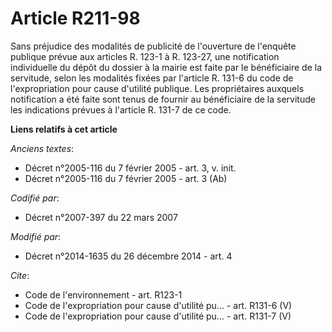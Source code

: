 # Article R211-98

Sans préjudice des modalités de publicité de l'ouverture de l'enquête publique prévue aux articles R. 123-1 à R. 123-27, une
notification individuelle du dépôt du dossier à la mairie est faite par le bénéficiaire de la servitude, selon les modalités
fixées par l'article R. 131-6 du code de l'expropriation pour cause d'utilité publique. Les propriétaires auxquels
notification a été faite sont tenus de fournir au bénéficiaire de la servitude les indications prévues à l'article R. 131-7
de ce code.

**Liens relatifs à cet article**

_Anciens textes_:

  - Décret n°2005-116 du 7 février 2005 - art. 3, v. init.
  - Décret n°2005-116 du 7 février 2005 - art. 3 (Ab)

_Codifié par_:

  - Décret n°2007-397 du 22 mars 2007

_Modifié par_:

  - Décret n°2014-1635 du 26 décembre 2014 - art. 4

_Cite_:

  - Code de l'environnement - art. R123-1
  - Code de l'expropriation pour cause d'utilité pu... - art. R131-6 (V)
  - Code de l'expropriation pour cause d'utilité pu... - art. R131-7 (V)
